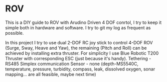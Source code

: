 # ROV
This is a DIY guide to ROV with Arudino Driven 4 DOF conrtol, I try to keep it simple both in hardware and software.
I try to git my log as frequent as possible.


In this project I try to use dual 2-DOF RC joy stick to control 4-DOF ROV (Surge, Sway, Heave and Yaw), the remaining (Pitch and Roll) can be achieved by installing extra thruster.
For simplicity I use Blue Robotic T200 Thruster with corresponding ESC (just because it's handy).
Tethering - RS485 Simplex communication
Sensor - none (depth-MS5540C, temperature, pressure, turbidity, compass, leak, dissolved oxygen, sonar mapping... are all feasible, maybe next time)

